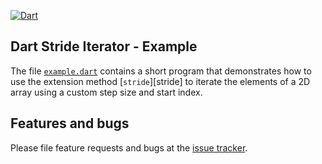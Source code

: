[![Dart](https://github.com/simphotonics/stride/actions/workflows/dart.yml/badge.svg)](https://github.com/simphotonics/stride/actions/workflows/dart.yml)

## Dart Stride Iterator - Example
The file [`example.dart`][example.dart] contains a short program that demonstrates how to use the extension method [`stride`][stride] to iterate the elements of a 2D array using a custom step size and start index.


## Features and bugs
Please file feature requests and bugs at the [issue tracker].

[issue tracker]: https://github.com/simphotonics/stride/issues

[example.dart]: https://github.com/simphotonics/stride/blob/master/example/bin/example.dart

